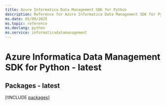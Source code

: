 ```yaml
---
title: Azure Informatica Data Management SDK for Python
description: Reference for Azure Informatica Data Management SDK for Python
ms.date: 05/09/2025
ms.topic: reference
ms.devlang: python
ms.service: informaticadatamanagement
---
```

# Azure Informatica Data Management SDK for Python - latest
## Packages - latest
[!INCLUDE [packages](informatica-data-management-index.md)]